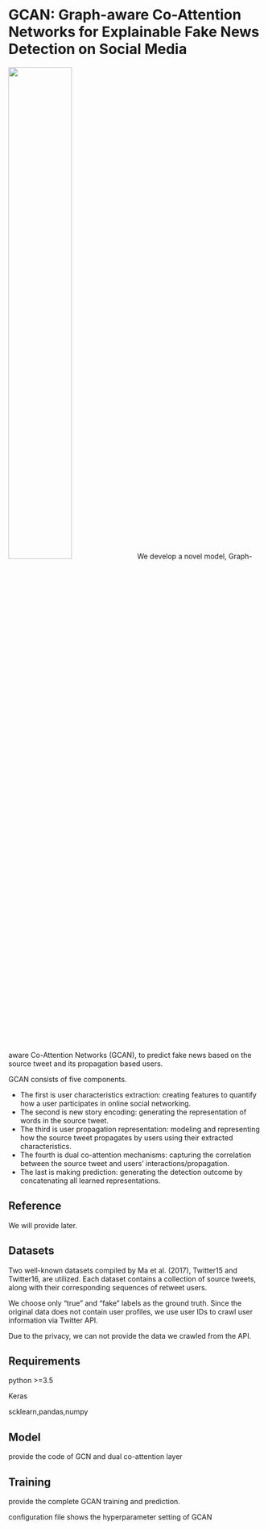 # GCAN: Graph-aware Co-Attention Networks for Explainable Fake News Detection on Social Media
<img src="https://github.com/l852888/GCAN/blob/master/figure/model.PNG" width="50%" height="50%">
We develop a novel model, Graph-aware Co-Attention Networks (GCAN), to predict fake news based on the source tweet and its propagation based users. 

GCAN consists of five components. 
* The first is user characteristics extraction: creating features to quantify how a user participates in online social networking. 
* The second is new story encoding: generating the representation of words in the source tweet. 
* The third is user propagation representation: modeling and representing how the source tweet propagates by users using their extracted characteristics.
* The fourth is dual co-attention mechanisms: capturing the correlation between the source tweet and users’ interactions/propagation. 
* The last is making prediction: generating the detection outcome by concatenating all learned representations.

Reference
------------------
We will provide later.

Datasets
------------------
Two well-known datasets compiled by Ma et al. (2017), Twitter15 and Twitter16, are utilized. Each dataset contains a collection of source tweets, along with their corresponding sequences of retweet users.

We choose only “true” and “fake” labels as the ground truth. Since the original data does not contain user profiles, we use user IDs to crawl user information via Twitter API.

Due to the privacy, we can not provide the data we crawled from the API.

Requirements
------------------
python >=3.5

Keras

scklearn,pandas,numpy

Model
-----------------
provide the code of GCN and dual co-attention layer 

Training
---------------------
provide the complete GCAN training and prediction.

configuration file shows the hyperparameter setting of GCAN
